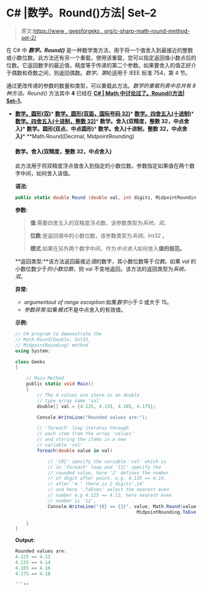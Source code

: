 # C# |数学。Round()方法| Set–2

> 原文:[https://www . geesforgeks . org/c-sharp-math-round-method-set-2/](https://www.geeksforgeeks.org/c-sharp-math-round-method-set-2/)

在 C# 中 ***数学。Round()*** 是一种数学类方法，用于将一个值舍入到最接近的整数或小数位数。此方法还有另一个重载，使用该重载，您可以指定返回值小数点后的位数。它返回数字的最近值，精度等于传递的第二个参数。如果要舍入的值正好介于偶数和奇数之间，则返回偶数。*数学。第*轮适用于 IEEE 标准 754，第 4 节。

通过更改传递的参数的数量和类型，可以重载此方法。*数学的重载列表中总共有 8 种方法。Round()* 方法其中 **4** 已经在 **[C# | Math 中讨论过了。Round()方法| Set–1](https://www.geeksforgeeks.org/c-math-round-method-set-1/)**。

*   **[数学。圆形(双)](https://www.geeksforgeeks.org/c-math-round-method-set-1/)***   **[数学。圆形(双面，国际号码 32)](https://www.geeksforgeeks.org/c-math-round-method-set-1/)***   **[数学。四舍五入(十进制)](https://www.geeksforgeeks.org/c-math-round-method-set-1/)***   **[数学。四舍五入(十进制，整数 32)](https://www.geeksforgeeks.org/c-math-round-method-set-1/)***   **数学。舍入(双精度，整数 32，中点舍入)***   **数学。圆形(双点、中点圆形)***   **数学。舍入(十进制，整数 32，中点舍入)***   **Math.Round(Decimal, MidpointRounding)

    #### 数学。舍入(双精度，整数 32，中点舍入)

    此方法用于将双精度浮点值舍入到指定的小数位数。参数指定如果值在两个数字中间，如何舍入该值。

    **语法:**

    ```cs
    public static double Round (double val, int digits, MidpointRounding mode);

    ```

    **参数:**

    > **值**:需要四舍五入的双精度浮点数，该参数类型为*系统。双*。
    > 
    > **位数**:是返回值中的小数位数，该参数类型为*系统。Int32* 。
    > 
    > **模式**:如果在另外两个数字中间，作为*中点舍入*如何舍入**值的规范。**

    **返回类型:**该方法返回最接近*值*的数字，其小数位数等于*位数*。如果 *val* 的小数位数少于*的小数位数*，则 val 不变地返回。该方法的返回类型为*系统。双*。

    **异常:**

    *   *argumentout of range exception*:如果*数字*小于 0 或大于 15。
    *   *参数异常*:如果*模式*不是中点舍入的有效值。

    **示例:**

    ```cs
    // C# program to demonstrate the 
    // Math.Round(Double, Int32, 
    // MidpointRounding) method
    using System;

    class Geeks 
    {

        // Main Method
        public static void Main() 
        {
            // The 4 values are store in an double
            // type array name 'val'
            double[] val = {4.125, 4.135, 4.165, 4.175};

            Console.WriteLine("Rounded values are:"); 

            // 'foreach' loop iterates through
            // each item from the array 'values' 
            // and storing the items in a new 
            // variable 'val' 
            foreach(double value in val) 

                // '{0}' specify the variable 'val' which is
                // in 'foreach' loop and '{1}' specify the 
                // rounded value, here '2' defines the number
                // of digit after point, e.g. 4.135 == 4.14,
                // after '4.' there is 2 digits'.14' 
                // and here '.ToEven' select the nearest even
                // number e.g 4.125 == 4.12, here nearest even
                // number is '12',
                Console.WriteLine("{0} == {1}", value, Math.Round(value, 2, 
                                                 MidpointRounding.ToEven));

        }
    }
    ```

    **Output:**

    ```cs
    Rounded values are:
    4.125 == 4.12
    4.135 == 4.14
    4.165 == 4.16
    4.175 == 4.18

    ```**